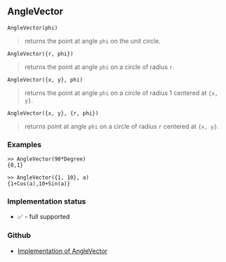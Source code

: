 ## AngleVector

```
AngleVector(phi)
```

> returns the point at angle `phi` on the unit circle.

```
AngleVector({r, phi})
```

> returns the point at angle `phi` on a circle of radius `r`.

```
AngleVector({x, y}, phi)
```

> returns the point at angle `phi` on a circle of radius 1 centered at `{x, y}`.

```
AngleVector({x, y}, {r, phi})
```

> returns point at angle `phi` on a circle of radius `r` centered at `{x, y}`. 

### Examples

``` 
>> AngleVector(90*Degree)
{0,1}

>> AngleVector({1, 10}, a)
{1+Cos(a),10+Sin(a)}
```
 






### Implementation status

* &#x2705; - full supported

### Github

* [Implementation of AngleVector](https://github.com/axkr/symja_android_library/blob/master/symja_android_library/matheclipse-core/src/main/java/org/matheclipse/core/builtin/ExpTrigsFunctions.java#L127) 
